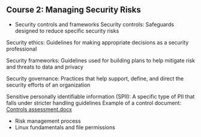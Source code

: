 ## Course 2: Managing Security Risks
- Security controls and frameworks
Security controls: Safeguards designed to reduce specific security risks

Security ethics: Guidelines for making appropriate decisions as a security professional

Security frameworks: Guidelines used for building plans to help mitigate risk and threats to data and privacy

Security governance: Practices that help support, define, and direct the security efforts of an organization

Sensitive personally identifiable information (SPII): A specific type of PII that falls under stricter handling guidelines
Example of a control document:
[Controls assessment.docx](https://github.com/user-attachments/files/20218758/Controls.assessment.docx)
  
- Risk management process
- Linux fundamentals and file permissions
